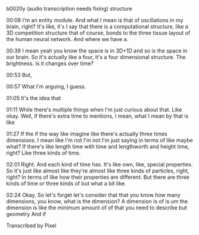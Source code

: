 b0020y
(audio transcription needs fixing)
structure

00:08
I'm an entity module. And what I mean is that of oscillations in my brain, right? It's like, it's I say that there is a computational structure, like a 3D competition structure that of course, bonds to the three tissue layout of the human neural network. And where we have a.

00:39
I mean yeah you know the space is in 3D+1D and so is the space in our brain. So it's actually like a four, it's a four dimensional structure. The brightness. Is it changes over time?

00:53
But,

00:57
What I'm arguing, I guess.

01:05
It's the idea that

01:11
While there's multiple things when I'm just curious about that. Like okay. Well, if there's extra time to mentions, I mean, what I mean by that is like

01:27
If the if the way like imagine like there's actually three times dimensions. I mean like I'm not I'm not I'm just saying in terms of like maybe what? If there's like length time with time and lengthworth and height time, right? Like three kinds of time.

02:01
Right. And each kind of time has. It's like own, like, special properties. So it's just like almost like they're almost like three kinds of particles, right, right? In terms of like how their properties are different. But there are three kinds of time or three kinds of but what a bit like.

02:24
Okay. So let's forget let's consider that that you know how many dimensions, you know, what is the dimension? A dimension is of is um the dimension is like the minimum amount of of that you need to describe but geometry And if

Transcribed by Pixel
